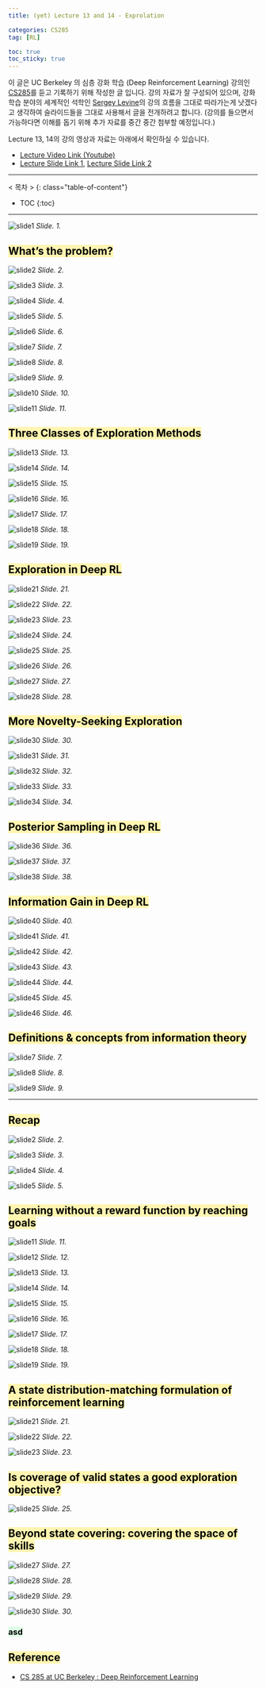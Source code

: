 ```yaml
---
title: (yet) Lecture 13 and 14 - Exprolation

categories: CS285
tag: [RL]

toc: true
toc_sticky: true
---
```



이 글은 UC Berkeley 의 심층 강화 학습 (Deep Reinforcement Learning) 강의인 [CS285](http://rail.eecs.berkeley.edu/deeprlcourse/)를 듣고 기록하기 위해 작성한 글 입니다. 
강의 자료가 잘 구성되어 있으며, 강화학습 분야의 세계적인 석학인 [Sergey Levine](http://people.eecs.berkeley.edu/~svlevine/)의 강의 흐름을 그대로 따라가는게 낫겠다고 생각하여 슬라이드들을 그대로 사용해서 글을 전개하려고 합니다. (강의를 들으면서 가능하다면 이해를 돕기 위해 추가 자료를 중간 중간 첨부할 예정입니다.)


Lecture 13, 14의 강의 영상과 자료는 아래에서 확인하실 수 있습니다. 
- [Lecture Video Link (Youtube)](https://www.youtube.com/watch?v=RTLeJrp5Yp4&list=PL_iWQOsE6TfURIIhCrlt-wj9ByIVpbfGc&index=56)
- [Lecture Slide Link 1](http://rail.eecs.berkeley.edu/deeprlcourse/static/slides/lec-13.pdf), [Lecture Slide Link 2](http://rail.eecs.berkeley.edu/deeprlcourse/static/slides/lec-14.pdf)


---
< 목차 >
{: class="table-of-content"}
* TOC
{:toc}
---

![slide1](/assets/images/CS285/lec-13/slide1.png)
*Slide. 1.*

## <mark style='background-color: #fff5b1'> What’s the problem?  </mark>

![slide2](/assets/images/CS285/lec-13/slide2.png)
*Slide. 2.*

![slide3](/assets/images/CS285/lec-13/slide3.png)
*Slide. 3.*

![slide4](/assets/images/CS285/lec-13/slide4.png)
*Slide. 4.*

![slide5](/assets/images/CS285/lec-13/slide5.png)
*Slide. 5.*

![slide6](/assets/images/CS285/lec-13/slide6.png)
*Slide. 6.*

![slide7](/assets/images/CS285/lec-13/slide7.png)
*Slide. 7.*

![slide8](/assets/images/CS285/lec-13/slide8.png)
*Slide. 8.*

![slide9](/assets/images/CS285/lec-13/slide9.png)
*Slide. 9.*

![slide10](/assets/images/CS285/lec-13/slide10.png)
*Slide. 10.*

![slide11](/assets/images/CS285/lec-13/slide11.png)
*Slide. 11.*



## <mark style='background-color: #fff5b1'> Three Classes of Exploration Methods  </mark>

![slide13](/assets/images/CS285/lec-13/slide13.png)
*Slide. 13.*

![slide14](/assets/images/CS285/lec-13/slide14.png)
*Slide. 14.*

![slide15](/assets/images/CS285/lec-13/slide15.png)
*Slide. 15.*

![slide16](/assets/images/CS285/lec-13/slide16.png)
*Slide. 16.*

![slide17](/assets/images/CS285/lec-13/slide17.png)
*Slide. 17.*

![slide18](/assets/images/CS285/lec-13/slide18.png)
*Slide. 18.*

![slide19](/assets/images/CS285/lec-13/slide19.png)
*Slide. 19.*




## <mark style='background-color: #fff5b1'> Exploration in Deep RL  </mark>

![slide21](/assets/images/CS285/lec-13/slide21.png)
*Slide. 21.*

![slide22](/assets/images/CS285/lec-13/slide22.png)
*Slide. 22.*

![slide23](/assets/images/CS285/lec-13/slide23.png)
*Slide. 23.*

![slide24](/assets/images/CS285/lec-13/slide24.png)
*Slide. 24.*

![slide25](/assets/images/CS285/lec-13/slide25.png)
*Slide. 25.*

![slide26](/assets/images/CS285/lec-13/slide26.png)
*Slide. 26.*

![slide27](/assets/images/CS285/lec-13/slide27.png)
*Slide. 27.*

![slide28](/assets/images/CS285/lec-13/slide28.png)
*Slide. 28.*





## <mark style='background-color: #fff5b1'> More Novelty-Seeking Exploration </mark>

![slide30](/assets/images/CS285/lec-13/slide30.png)
*Slide. 30.*

![slide31](/assets/images/CS285/lec-13/slide31.png)
*Slide. 31.*

![slide32](/assets/images/CS285/lec-13/slide32.png)
*Slide. 32.*

![slide33](/assets/images/CS285/lec-13/slide33.png)
*Slide. 33.*

![slide34](/assets/images/CS285/lec-13/slide34.png)
*Slide. 34.*



## <mark style='background-color: #fff5b1'> Posterior Sampling in Deep RL </mark>

![slide36](/assets/images/CS285/lec-13/slide36.png)
*Slide. 36.*

![slide37](/assets/images/CS285/lec-13/slide37.png)
*Slide. 37.*

![slide38](/assets/images/CS285/lec-13/slide38.png)
*Slide. 38.*



## <mark style='background-color: #fff5b1'> Information Gain in Deep RL </mark>

![slide40](/assets/images/CS285/lec-13/slide40.png)
*Slide. 40.*

![slide41](/assets/images/CS285/lec-13/slide41.png)
*Slide. 41.*

![slide42](/assets/images/CS285/lec-13/slide42.png)
*Slide. 42.*

![slide43](/assets/images/CS285/lec-13/slide43.png)
*Slide. 43.*

![slide44](/assets/images/CS285/lec-13/slide44.png)
*Slide. 44.*

![slide45](/assets/images/CS285/lec-13/slide45.png)
*Slide. 45.*

![slide46](/assets/images/CS285/lec-13/slide46.png)
*Slide. 46.*






## <mark style='background-color: #fff5b1'> Definitions & concepts from information theory </mark>


![slide7](/assets/images/CS285/lec-14/slide7.png)
*Slide. 7.*

![slide8](/assets/images/CS285/lec-14/slide8.png)
*Slide. 8.*

![slide9](/assets/images/CS285/lec-14/slide9.png)
*Slide. 9.*



***

## <mark style='background-color: #fff5b1'> Recap </mark>

![slide2](/assets/images/CS285/lec-14/slide2.png)
*Slide. 2.*

![slide3](/assets/images/CS285/lec-14/slide3.png)
*Slide. 3.*

![slide4](/assets/images/CS285/lec-14/slide4.png)
*Slide. 4.*

![slide5](/assets/images/CS285/lec-14/slide5.png)
*Slide. 5.*





## <mark style='background-color: #fff5b1'> Learning without a reward function by reaching goals </mark>

![slide11](/assets/images/CS285/lec-14/slide11.png)
*Slide. 11.*

![slide12](/assets/images/CS285/lec-14/slide12.png)
*Slide. 12.*

![slide13](/assets/images/CS285/lec-14/slide13.png)
*Slide. 13.*

![slide14](/assets/images/CS285/lec-14/slide14.png)
*Slide. 14.*

![slide15](/assets/images/CS285/lec-14/slide15.png)
*Slide. 15.*

![slide16](/assets/images/CS285/lec-14/slide16.png)
*Slide. 16.*

![slide17](/assets/images/CS285/lec-14/slide17.png)
*Slide. 17.*

![slide18](/assets/images/CS285/lec-14/slide18.png)
*Slide. 18.*

![slide19](/assets/images/CS285/lec-14/slide19.png)
*Slide. 19.*




## <mark style='background-color: #fff5b1'> A state distribution-matching formulation of reinforcement learning </mark>

![slide21](/assets/images/CS285/lec-14/slide21.png)
*Slide. 21.*

![slide22](/assets/images/CS285/lec-14/slide22.png)
*Slide. 22.*

![slide23](/assets/images/CS285/lec-14/slide23.png)
*Slide. 23.*



## <mark style='background-color: #fff5b1'> Is coverage of valid states a good exploration objective? </mark>

![slide25](/assets/images/CS285/lec-14/slide25.png)
*Slide. 25.*




## <mark style='background-color: #fff5b1'> Beyond state covering: covering the space of skills </mark>

![slide27](/assets/images/CS285/lec-14/slide27.png)
*Slide. 27.*

![slide28](/assets/images/CS285/lec-14/slide28.png)
*Slide. 28.*

![slide29](/assets/images/CS285/lec-14/slide29.png)
*Slide. 29.*

![slide30](/assets/images/CS285/lec-14/slide30.png)
*Slide. 30.*




### <mark style='background-color: #dcffe4'> asd </mark>

## <mark style='background-color: #fff5b1'> Reference </mark>

- [CS 285 at UC Berkeley : Deep Reinforcement Learning](http://rail.eecs.berkeley.edu/deeprlcourse/)































